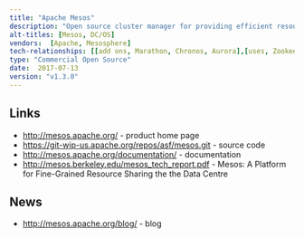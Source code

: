 ```yaml
---
title: "Apache Mesos"
description: "Open source cluster manager for providing efficient resource utilization across a cluster of servers through resource sharing and isolation. Allows a cluster of servers to be shared across diverse cluster computing frameworks so that different distributed workloads such as container orchestration, machine learning, analytics and stateful big data technologies can be run without interfering with each other. Has the ability to dynamically allocate resources across the servers as needed and delegates control over scheduling to the frameworks through an abstraction layer called a resource offer to support a wide array of computing frameworks. Resource isolation is implemented using a universal containeriser, supporting numerous containers including native Mesos containers and Docker containers. Fault tolerance of the Mesos instance in control of the cluster is implemented using Zookeeper. Started as a research project in the UC Berkeley RAD Lab, open sourced in 2011, with a v1.0 release in July 2016, which, included the 'unified containeriser' and GPU-based scheduling. Written in C++, uses Google Protocol Buffers for messaging and serialization to allow frameworks to be written in a variety of languages including C++, Java, Python, Go, Haskell, and Scala. Under active development, open sourced under the Apache 2.0 license, hosted on the Apache git repository and mirrored on GitHub. Software startup Mesosphere sells the Datacenter Operating System, a distributed operating system, based on Apache Mesos."
alt-titles: [Mesos, DC/OS]
vendors:  [Apache, Mesosphere]
tech-relationships: [[add ons, Marathon, Chronos, Aurora],[uses, Zookeeper]]
type: "Commercial Open Source"
date:  2017-07-13
version: "v1.3.0"
---
```

## Links

* <http://mesos.apache.org/> - product home page
* <https://git-wip-us.apache.org/repos/asf/mesos.git> - source code
* <http://mesos.apache.org/documentation/> - documentation
* <http://mesos.berkeley.edu/mesos_tech_report.pdf> - Mesos: A Platform for Fine-Grained Resource Sharing the the Data Centre

## News

* <http://mesos.apache.org/blog/> - blog
